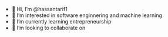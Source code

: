 - 👋 Hi, I’m @hassantarif1
- 👀 I’m interested in software enginnering and machine learning
- 🌱 I’m currently learning entrepreneurship 
- 💞️ I’m looking to collaborate on 
